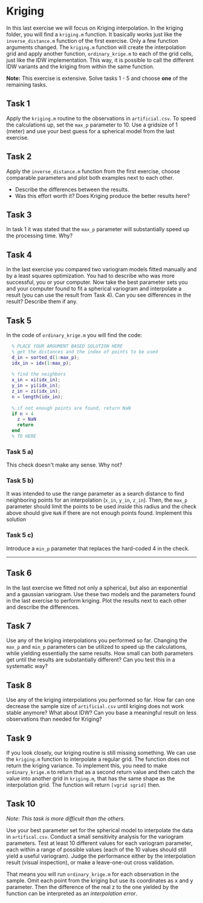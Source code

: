 # Kriging

In this last exercise we will focus on Kriging interpolation. In the kriging folder, 
you will find a `kriging.m` function. It basically works just like the 
`inverse_distance.m` function of the first exercise. Only a few function arguments
changed. The `kriging.m` function will create the interpolation grid and apply 
another function, `ordinary_krige.m` to each of the grid cells, just like the IDW
implementation. 
This way, it is possible to call the different IDW variants and the kriging 
from within the same function.

**Note:** This exercise is extensive. Solve tasks 1 - 5 and choose **one** of the 
remaining tasks.

## Task 1

Apply the `kriging.m` routine to the observations in `artificial.csv`. To speed the 
calculations up, set the `max_p` parameter to 10. Use a gridsize of 1 (meter) and
use your best guess for a spherical model from the last exercise.

## Task 2

Apply the `inverse_distance.m` function from the first exercise, choose comparable 
parameters and plot both examples next to each other. 

* Describe the differences between the results.
* Was this effort worth it? Does Kriging produce the better results here?

## Task 3

In task 1 it was stated that the `max_p` parameter will substantially speed up the 
processing time. Why?

## Task 4 

In the last exercise you compared two variogram models fitted manually and by 
a least squares optimization. You had to describe who was more successful, you 
or your computer. Now take the best parameter sets you and your computer found to
fit a spherical variogram and interpolate a result (you can use the result from 
Task 4). Can you see differences in the result? Describe them if any.

## Task 5

In the code of `ordinary_krige.m` you will find the code:

```Matlab
  % PLACE YOUR ARGUMENT BASED SOLUTION HERE  
  % get the distances and the index of points to be used
  d_in = sorted_d(1:max_p);
  idx_in = idx(1:max_p);
  
  % find the neighbors
  x_in = xi(idx_in);
  y_in = yi(idx_in);
  z_in = zi(idx_in);
  n = length(idx_in);
  
  % if not enough points are found, return NaN
  if n < 4
    z = NaN
    return 
  end
  % TO HERE

```

### Task 5 a)

This check doesn't make any sense. Why not?

### Task 5 b)

It was intended to use the range parameter as a search distance to find neighboring 
points for an interpolation (`x_in`, `y_in`, `z_in`). Then, the `max_p` parameter
should limit the points to be used *inside* this radius and the check above 
should give `NaN` if there are not enough points found.
Implement this solution

### Task 5 c)

Introduce a `min_p` parameter that replaces the hard-coded 4 in the check.

<hr>

## Task 6

In the last exercise we fitted not only a spherical, but also an exponential and 
a gaussian variogram. Use these two models and the parameters found in the last 
exercise to perform kriging. Plot the results next to each other and describe the 
differences.

## Task 7

Use any of the kriging interpolations you performed so far. Changing the `max_p` 
and `min_p` parameters can be utilized to speed up the calculations, while yielding 
essentially the same results. 
How small can both parameters get until the results are substantially different?
Can you test this in a systematic way? 

## Task 8

Use any of the kriging interpolations you performed so far. How far can one 
decrease the sample size of `artificial.csv` until kriging does not work stable 
anymore? 
What about IDW? Can you base a meaningful result on less observations than needed 
for Kriging?

## Task 9

If you look closely, our kriging routine is still missing something. We can use 
the `kriging.m` function to interpolate a regular grid. The function does not 
return the kriging variance. 
To implement this, you need to make `ordinary_krige.m` to return that as a second 
return value and then catch the value into another grid in `kriging.m`, that has 
the same shape as the interpolation grid. The function will return 
`[vgrid sgrid]` then.

## Task 10

*Note: This task is more difficult than the others.*

Use your best parameter set for the spherical model to interpolate the data in 
`artifical.csv`. Conduct a small sensitivity analysis for the variogram parameters.
Test at least 10 different values for each variogram parameter, each within a range 
of possible values (each of the 10 values should still yield a useful variogram).
Judge the performance either by the interpolation result (visual inspection), or
make a leave-one-out cross validation. 

That means you will run `ordinary_krige.m` for each observation in the sample. 
Omit each point from the kriging but use its coordinates as x and y parameter. 
Then the difference of the real z to the one yielded by the function can be 
interpreted as an *interpolation error*.
